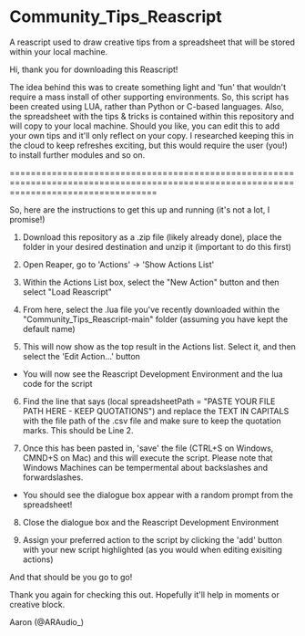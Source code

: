 # Community_Tips_Reascript
A reascript used to draw creative tips from a spreadsheet that will be stored within your local machine.


Hi, thank you for downloading this Reascript! 

The idea behind this was to create something light and 'fun' that wouldn't require a mass install of other supporting environments. So, this script has been created using LUA, rather than Python or C-based languages. Also, the spreadsheet with the tips & tricks is contained within this repository and will copy to your local machine. Should you like, you can edit this to add your own tips and it'll only reflect on your copy. I researched keeping this in the cloud to keep refreshes exciting, but this would require the user (you!) to install further modules and so on.


========================================================================================================================================

So, here are the instructions to get this up and running (it's not a lot, I promise!)



1. Download this repository as a .zip file (likely already done), place the folder in your desired destination and unzip it (important to do this first)

2. Open Reaper, go to 'Actions' -> 'Show Actions List'

3. Within the Actions List box, select the "New Action" button and then select "Load Reascript" 

4. From here, select the .lua file you've recently downloaded within the "Community_Tips_Reascript-main" folder (assuming you have kept the default name)

5. This will now show as the top result in the Actions list. Select it, and then select the 'Edit Action...' button
  - You will now see the Reascript Development Environment and the lua code for the script

6. Find the line that says (local spreadsheetPath = "PASTE YOUR FILE PATH HERE - KEEP QUOTATIONS") and replace the TEXT IN CAPITALS with the file path of the .csv file and make sure to keep the quotation marks. This should be Line 2.

7. Once this has been pasted in, 'save' the file (CTRL+S on Windows, CMND+S on Mac) and this will execute the script. Please note that Windows Machines can be tempermental about backslashes and forwardslashes.
  - You should see the dialogue box appear with a random prompt from the spreadsheet!

8. Close the dialogue box and the Reascript Development Environment

9. Assign your preferred action to the script by clicking the 'add' button with your new script highlighted (as you would when editing exisiting actions)


And that should be you go to go!


Thank you again for checking this out. Hopefully it'll help in moments or creative block.

Aaron (@ARAudio_)
